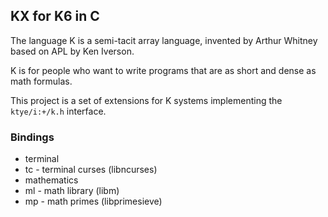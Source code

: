 ## KX for K6 in C

The language K is a semi-tacit array language, invented by Arthur Whitney based on APL by Ken Iverson.

K is for people who want to write programs that are as short and dense as math formulas.

This project is a set of extensions for K systems implementing the `ktye/i:+/k.h` interface.

### Bindings

 * terminal
  * tc - terminal curses (libncurses)
 * mathematics
  * ml - math library (libm)
  * mp - math primes (libprimesieve)
